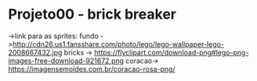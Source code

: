 # Projeto00 - brick breaker

->link para as sprites:
fundo ->http://cdn26.us1.fansshare.com/photo/lego/lego-wallpaper-lego-2008667432.jpg
bricks -> https://flyclipart.com/download-png#lego-png-images-free-download-921672.png
coracao-> https://imagensemoldes.com.br/coracao-rosa-png/